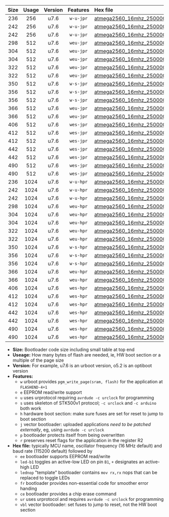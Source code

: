 |Size|Usage|Version|Features|Hex file|
|:-:|:-:|:-:|:-:|:--|
|236|256|u7.6|`w-u-jpr`|[atmega2560_16mhz_250000bps_ur_vbl.hex](https://raw.githubusercontent.com/stefanrueger/urboot/main//atmega2560_16mhz_250000bps_ur_vbl.hex)|
|242|256|u7.6|`w-u-jpr`|[atmega2560_16mhz_250000bps_led+b7_ur_vbl.hex](https://raw.githubusercontent.com/stefanrueger/urboot/main//atmega2560_16mhz_250000bps_led+b7_ur_vbl.hex)|
|242|256|u7.6|`w-u-jpr`|[atmega2560_16mhz_250000bps_lednop_ur_vbl.hex](https://raw.githubusercontent.com/stefanrueger/urboot/main//atmega2560_16mhz_250000bps_lednop_ur_vbl.hex)|
|298|512|u7.6|`weu-jpr`|[atmega2560_16mhz_250000bps_ee_ur_vbl.hex](https://raw.githubusercontent.com/stefanrueger/urboot/main//atmega2560_16mhz_250000bps_ee_ur_vbl.hex)|
|304|512|u7.6|`weu-jpr`|[atmega2560_16mhz_250000bps_ee_led+b7_ur_vbl.hex](https://raw.githubusercontent.com/stefanrueger/urboot/main//atmega2560_16mhz_250000bps_ee_led+b7_ur_vbl.hex)|
|304|512|u7.6|`weu-jpr`|[atmega2560_16mhz_250000bps_ee_lednop_ur_vbl.hex](https://raw.githubusercontent.com/stefanrueger/urboot/main//atmega2560_16mhz_250000bps_ee_lednop_ur_vbl.hex)|
|322|512|u7.6|`weu-jpr`|[atmega2560_16mhz_250000bps_ee_led+b7_fr_ur_vbl.hex](https://raw.githubusercontent.com/stefanrueger/urboot/main//atmega2560_16mhz_250000bps_ee_led+b7_fr_ur_vbl.hex)|
|322|512|u7.6|`weu-jpr`|[atmega2560_16mhz_250000bps_ee_lednop_fr_ur_vbl.hex](https://raw.githubusercontent.com/stefanrueger/urboot/main//atmega2560_16mhz_250000bps_ee_lednop_fr_ur_vbl.hex)|
|350|512|u7.6|`w-s-jpr`|[atmega2560_16mhz_250000bps_vbl.hex](https://raw.githubusercontent.com/stefanrueger/urboot/main//atmega2560_16mhz_250000bps_vbl.hex)|
|356|512|u7.6|`w-s-jpr`|[atmega2560_16mhz_250000bps_led+b7_vbl.hex](https://raw.githubusercontent.com/stefanrueger/urboot/main//atmega2560_16mhz_250000bps_led+b7_vbl.hex)|
|356|512|u7.6|`w-s-jpr`|[atmega2560_16mhz_250000bps_lednop_vbl.hex](https://raw.githubusercontent.com/stefanrueger/urboot/main//atmega2560_16mhz_250000bps_lednop_vbl.hex)|
|366|512|u7.6|`weu-jpr`|[atmega2560_16mhz_250000bps_ee_led+b7_fr_ce_ur_vbl.hex](https://raw.githubusercontent.com/stefanrueger/urboot/main//atmega2560_16mhz_250000bps_ee_led+b7_fr_ce_ur_vbl.hex)|
|366|512|u7.6|`weu-jpr`|[atmega2560_16mhz_250000bps_ee_lednop_fr_ce_ur_vbl.hex](https://raw.githubusercontent.com/stefanrueger/urboot/main//atmega2560_16mhz_250000bps_ee_lednop_fr_ce_ur_vbl.hex)|
|406|512|u7.6|`wes-jpr`|[atmega2560_16mhz_250000bps_ee_vbl.hex](https://raw.githubusercontent.com/stefanrueger/urboot/main//atmega2560_16mhz_250000bps_ee_vbl.hex)|
|412|512|u7.6|`wes-jpr`|[atmega2560_16mhz_250000bps_ee_led+b7_vbl.hex](https://raw.githubusercontent.com/stefanrueger/urboot/main//atmega2560_16mhz_250000bps_ee_led+b7_vbl.hex)|
|412|512|u7.6|`wes-jpr`|[atmega2560_16mhz_250000bps_ee_lednop_vbl.hex](https://raw.githubusercontent.com/stefanrueger/urboot/main//atmega2560_16mhz_250000bps_ee_lednop_vbl.hex)|
|442|512|u7.6|`wes-jpr`|[atmega2560_16mhz_250000bps_ee_led+b7_fr_vbl.hex](https://raw.githubusercontent.com/stefanrueger/urboot/main//atmega2560_16mhz_250000bps_ee_led+b7_fr_vbl.hex)|
|442|512|u7.6|`wes-jpr`|[atmega2560_16mhz_250000bps_ee_lednop_fr_vbl.hex](https://raw.githubusercontent.com/stefanrueger/urboot/main//atmega2560_16mhz_250000bps_ee_lednop_fr_vbl.hex)|
|490|512|u7.6|`wes-jpr`|[atmega2560_16mhz_250000bps_ee_led+b7_fr_ce_vbl.hex](https://raw.githubusercontent.com/stefanrueger/urboot/main//atmega2560_16mhz_250000bps_ee_led+b7_fr_ce_vbl.hex)|
|490|512|u7.6|`wes-jpr`|[atmega2560_16mhz_250000bps_ee_lednop_fr_ce_vbl.hex](https://raw.githubusercontent.com/stefanrueger/urboot/main//atmega2560_16mhz_250000bps_ee_lednop_fr_ce_vbl.hex)|
|236|1024|u7.6|`w-u-hpr`|[atmega2560_16mhz_250000bps_ur.hex](https://raw.githubusercontent.com/stefanrueger/urboot/main//atmega2560_16mhz_250000bps_ur.hex)|
|242|1024|u7.6|`w-u-hpr`|[atmega2560_16mhz_250000bps_led+b7_ur.hex](https://raw.githubusercontent.com/stefanrueger/urboot/main//atmega2560_16mhz_250000bps_led+b7_ur.hex)|
|242|1024|u7.6|`w-u-hpr`|[atmega2560_16mhz_250000bps_lednop_ur.hex](https://raw.githubusercontent.com/stefanrueger/urboot/main//atmega2560_16mhz_250000bps_lednop_ur.hex)|
|298|1024|u7.6|`weu-hpr`|[atmega2560_16mhz_250000bps_ee_ur.hex](https://raw.githubusercontent.com/stefanrueger/urboot/main//atmega2560_16mhz_250000bps_ee_ur.hex)|
|304|1024|u7.6|`weu-hpr`|[atmega2560_16mhz_250000bps_ee_led+b7_ur.hex](https://raw.githubusercontent.com/stefanrueger/urboot/main//atmega2560_16mhz_250000bps_ee_led+b7_ur.hex)|
|304|1024|u7.6|`weu-hpr`|[atmega2560_16mhz_250000bps_ee_lednop_ur.hex](https://raw.githubusercontent.com/stefanrueger/urboot/main//atmega2560_16mhz_250000bps_ee_lednop_ur.hex)|
|322|1024|u7.6|`weu-hpr`|[atmega2560_16mhz_250000bps_ee_led+b7_fr_ur.hex](https://raw.githubusercontent.com/stefanrueger/urboot/main//atmega2560_16mhz_250000bps_ee_led+b7_fr_ur.hex)|
|322|1024|u7.6|`weu-hpr`|[atmega2560_16mhz_250000bps_ee_lednop_fr_ur.hex](https://raw.githubusercontent.com/stefanrueger/urboot/main//atmega2560_16mhz_250000bps_ee_lednop_fr_ur.hex)|
|350|1024|u7.6|`w-s-hpr`|[atmega2560_16mhz_250000bps.hex](https://raw.githubusercontent.com/stefanrueger/urboot/main//atmega2560_16mhz_250000bps.hex)|
|356|1024|u7.6|`w-s-hpr`|[atmega2560_16mhz_250000bps_led+b7.hex](https://raw.githubusercontent.com/stefanrueger/urboot/main//atmega2560_16mhz_250000bps_led+b7.hex)|
|356|1024|u7.6|`w-s-hpr`|[atmega2560_16mhz_250000bps_lednop.hex](https://raw.githubusercontent.com/stefanrueger/urboot/main//atmega2560_16mhz_250000bps_lednop.hex)|
|366|1024|u7.6|`weu-hpr`|[atmega2560_16mhz_250000bps_ee_led+b7_fr_ce_ur.hex](https://raw.githubusercontent.com/stefanrueger/urboot/main//atmega2560_16mhz_250000bps_ee_led+b7_fr_ce_ur.hex)|
|366|1024|u7.6|`weu-hpr`|[atmega2560_16mhz_250000bps_ee_lednop_fr_ce_ur.hex](https://raw.githubusercontent.com/stefanrueger/urboot/main//atmega2560_16mhz_250000bps_ee_lednop_fr_ce_ur.hex)|
|406|1024|u7.6|`wes-hpr`|[atmega2560_16mhz_250000bps_ee.hex](https://raw.githubusercontent.com/stefanrueger/urboot/main//atmega2560_16mhz_250000bps_ee.hex)|
|412|1024|u7.6|`wes-hpr`|[atmega2560_16mhz_250000bps_ee_led+b7.hex](https://raw.githubusercontent.com/stefanrueger/urboot/main//atmega2560_16mhz_250000bps_ee_led+b7.hex)|
|412|1024|u7.6|`wes-hpr`|[atmega2560_16mhz_250000bps_ee_lednop.hex](https://raw.githubusercontent.com/stefanrueger/urboot/main//atmega2560_16mhz_250000bps_ee_lednop.hex)|
|442|1024|u7.6|`wes-hpr`|[atmega2560_16mhz_250000bps_ee_led+b7_fr.hex](https://raw.githubusercontent.com/stefanrueger/urboot/main//atmega2560_16mhz_250000bps_ee_led+b7_fr.hex)|
|442|1024|u7.6|`wes-hpr`|[atmega2560_16mhz_250000bps_ee_lednop_fr.hex](https://raw.githubusercontent.com/stefanrueger/urboot/main//atmega2560_16mhz_250000bps_ee_lednop_fr.hex)|
|490|1024|u7.6|`wes-hpr`|[atmega2560_16mhz_250000bps_ee_led+b7_fr_ce.hex](https://raw.githubusercontent.com/stefanrueger/urboot/main//atmega2560_16mhz_250000bps_ee_led+b7_fr_ce.hex)|
|490|1024|u7.6|`wes-hpr`|[atmega2560_16mhz_250000bps_ee_lednop_fr_ce.hex](https://raw.githubusercontent.com/stefanrueger/urboot/main//atmega2560_16mhz_250000bps_ee_lednop_fr_ce.hex)|

- **Size:** Bootloader code size including small table at top end
- **Useage:** How many bytes of flash are needed, ie, HW boot section or a multiple of the page size
- **Version:** For example, u7.6 is an urboot version, o5.2 is an optiboot version
- **Features:**
  + `w` urboot provides `pgm_write_page(sram, flash)` for the application at `FLASHEND-4+1`
  + `e` EEPROM read/write support
  + `u` uses urprotocol requiring `avrdude -c urclock` for programming
  + `s` uses skeleton of STK500v1 protocol; `-c urclock` and `-c arduino` both work
  + `h` hardware boot section: make sure fuses are set for reset to jump to boot section
  + `j` vector bootloader: uploaded applications *need to be patched externally*, eg, using `avrdude -c urclock`
  + `p` bootloader protects itself from being overwritten
  + `r` preserves reset flags for the application in the register R2
- **Hex file:** typically MCU name, oscillator frequency (16 MHz default) and baud rate (115200 default) followed by
  + `ee` bootloader supports EEPROM read/write
  + `led-b1` toggles an active-low LED on pin `B1`, `+` designates an active-high LED
  + `lednop` "template" bootloader contains `mov rx,rx` nops that can be replaced to toggle LEDs
  + `fr` bootloader provides non-essential code for smoother error handing
  + `ce` bootloader provides a chip erase command
  + `ur` uses urprotocol and requires `avrdude -c urclock` for programming
  + `vbl` vector bootloader: set fuses to jump to reset, not the HW boot section
